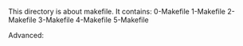 This directory is about makefile. It contains:
0-Makefile
1-Makefile
2-Makefile
3-Makefile
4-Makefile
5-Makefile

Advanced:
